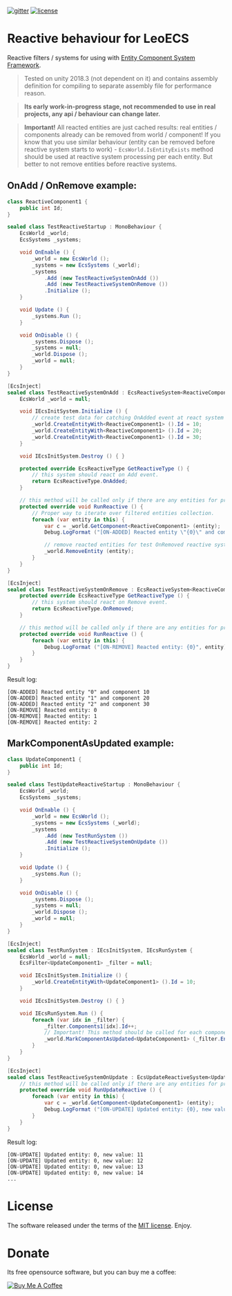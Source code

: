 [![gitter](https://img.shields.io/gitter/room/leopotam/ecs.svg)](https://gitter.im/leopotam/ecs)
[![license](https://img.shields.io/github/license/Leopotam/ecs-reactive.svg)](https://github.com/Leopotam/ecs-reactive/blob/develop/LICENSE)
# Reactive behaviour for LeoECS
Reactive filters / systems for using with [Entity Component System Framework](https://github.com/Leopotam/ecs).

> Tested on unity 2018.3 (not dependent on it) and contains assembly definition for compiling to separate assembly file for performance reason.

> **Its early work-in-progress stage, not recommended to use in real projects, any api / behaviour can change later.**

> **Important!** All reacted entities are just cached results: real entities / components already can be removed from world / component! If you know that you use similar behaviour (entity can be removed before reactive system starts to work) - `EcsWorld.IsEntityExists` method should be used at reactive system processing per each entity. But better to not remove entities before reactive systems.

## OnAdd / OnRemove example:
```csharp
class ReactiveComponent1 {
    public int Id;
}

sealed class TestReactiveStartup : MonoBehaviour {
    EcsWorld _world;
    EcsSystems _systems;

    void OnEnable () {
        _world = new EcsWorld ();
        _systems = new EcsSystems (_world);
        _systems
            .Add (new TestReactiveSystemOnAdd ())
            .Add (new TestReactiveSystemOnRemove ())
            .Initialize ();
    }

    void Update () {
        _systems.Run ();
    }

    void OnDisable () {
        _systems.Dispose ();
        _systems = null;
        _world.Dispose ();
        _world = null;
    }
}

[EcsInject]
sealed class TestReactiveSystemOnAdd : EcsReactiveSystem<ReactiveComponent1>, IEcsInitSystem {
    EcsWorld _world = null;

    void IEcsInitSystem.Initialize () {
        // create test data for catching OnAdded event at react system later.
        _world.CreateEntityWith<ReactiveComponent1> ().Id = 10;
        _world.CreateEntityWith<ReactiveComponent1> ().Id = 20;
        _world.CreateEntityWith<ReactiveComponent1> ().Id = 30;
    }

    void IEcsInitSystem.Destroy () { }

    protected override EcsReactiveType GetReactiveType () {
        // this system should react on Add event.
        return EcsReactiveType.OnAdded;
    }

    // this method will be called only if there are any entities for processing.
    protected override void RunReactive () {
        // Proper way to iterate over filtered entities collection.
        foreach (var entity in this) {
            var c = _world.GetComponent<ReactiveComponent1> (entity);
            Debug.LogFormat ("[ON-ADDED] Reacted entity \"{0}\" and component {1}", entity, c.Id);

            // remove reacted entities for test OnRemoved reactive system.
            _world.RemoveEntity (entity);
        }
    }
}

[EcsInject]
sealed class TestReactiveSystemOnRemove : EcsReactiveSystem<ReactiveComponent1> {
    protected override EcsReactiveType GetReactiveType () {
        // this system should react on Remove event.
        return EcsReactiveType.OnRemoved;
    }

    // this method will be called only if there are any entities for processing.
    protected override void RunReactive () {
        foreach (var entity in this) {
            Debug.LogFormat ("[ON-REMOVE] Reacted entity: {0}", entity);
        }
    }
}
```

Result log:
```
[ON-ADDED] Reacted entity "0" and component 10
[ON-ADDED] Reacted entity "1" and component 20
[ON-ADDED] Reacted entity "2" and component 30
[ON-REMOVE] Reacted entity: 0
[ON-REMOVE] Reacted entity: 1
[ON-REMOVE] Reacted entity: 2
```

## MarkComponentAsUpdated example:
```csharp
class UpdateComponent1 {
    public int Id;
}

sealed class TestUpdateReactiveStartup : MonoBehaviour {
    EcsWorld _world;
    EcsSystems _systems;

    void OnEnable () {
        _world = new EcsWorld ();
        _systems = new EcsSystems (_world);
        _systems
            .Add (new TestRunSystem ())
            .Add (new TestReactiveSystemOnUpdate ())
            .Initialize ();
    }

    void Update () {
        _systems.Run ();
    }

    void OnDisable () {
        _systems.Dispose ();
        _systems = null;
        _world.Dispose ();
        _world = null;
    }
}

[EcsInject]
sealed class TestRunSystem : IEcsInitSystem, IEcsRunSystem {
    EcsWorld _world = null;
    EcsFilter<UpdateComponent1> _filter = null;

    void IEcsInitSystem.Initialize () {
        _world.CreateEntityWith<UpdateComponent1> ().Id = 10;
    }

    void IEcsInitSystem.Destroy () { }

    void IEcsRunSystem.Run () {
        foreach (var idx in _filter) {
            _filter.Components1[idx].Id++;
            // Important! This method should be called for each component for processing at EcsUpdateReactiveSystem.
            _world.MarkComponentAsUpdated<UpdateComponent1> (_filter.Entities[idx]);
        }
    }
}

[EcsInject]
sealed class TestReactiveSystemOnUpdate : EcsUpdateReactiveSystem<UpdateComponent1> {
    // this method will be called only if there are any entities for processing.
    protected override void RunUpdateReactive () {
        foreach (var entity in this) {
            var c = _world.GetComponent<UpdateComponent1> (entity);
            Debug.LogFormat ("[ON-UPDATE] Updated entity: {0}, new value: {1}", entity, c.Id);
        }
    }
}
```

Result log:
```
[ON-UPDATE] Updated entity: 0, new value: 11
[ON-UPDATE] Updated entity: 0, new value: 12
[ON-UPDATE] Updated entity: 0, new value: 13
[ON-UPDATE] Updated entity: 0, new value: 14
...
```

# License
The software released under the terms of the [MIT license](./LICENSE). Enjoy.

# Donate
Its free opensource software, but you can buy me a coffee:

<a href="https://www.buymeacoffee.com/leopotam" target="_blank"><img src="https://www.buymeacoffee.com/assets/img/custom_images/yellow_img.png" alt="Buy Me A Coffee" style="height: auto !important;width: auto !important;" ></a>